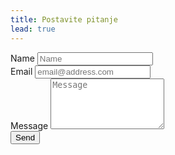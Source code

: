 ```yaml
---
title: Postavite pitanje
lead: true
---
```


<form id="contact-form" class="form" action="//formspree.io/egzontina.krasniqi@hotmail.com">
  <div class="form-group">
    <label for="name">Name</label>
    <input class="form-control" type="text" name="name" required placeholder="Name">
  </div>
  <div class="form-group">
    <label for="email">Email</label>
    <input class="form-control" type="email" name="_replyto" required placeholder="email@address.com">
  </div>
  <div class="form-group">
    <label for="message">Message</label>
    <textarea class="form-control" name="message" placeholder="Message" required rows="5"></textarea>
  </div>
  <input class="btn btn-primary" type="submit" value="Send">
  <input type="hidden" name="_next" value="{{ site.baseurl }}/pages/success/" />
</form>